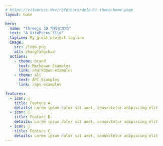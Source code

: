 ```yaml
---
# https://vitepress.dev/reference/default-theme-home-page
layout: home

hero:
  name: "Threejs 3D 可视化文档"
  text: "A VitePress Site"
  tagline: My great project tagline
  image:
    src: /logo.png
    alt: zhangfangchao
  actions:
    - theme: brand
      text: Markdown Examples
      link: /markdown-examples
    - theme: alt
      text: API Examples
      link: /api-examples

features:
  - icon: 🤹
    title: Feature A
    details: Lorem ipsum dolor sit amet, consectetur adipiscing elit
  - icon: 👩
    title: Feature B
    details: Lorem ipsum dolor sit amet, consectetur adipiscing elit
  - icon: 🧩
    title: Feature C
    details: Lorem ipsum dolor sit amet, consectetur adipiscing elit
---
```

